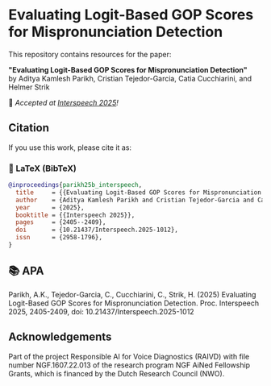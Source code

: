 # Evaluating Logit-Based GOP Scores for Mispronunciation Detection
 
This repository contains resources for the paper:
 
**"Evaluating Logit-Based GOP Scores for Mispronunciation Detection"**  
by Aditya Kamlesh Parikh, Cristian Tejedor-Garcia, Catia Cucchiarini, and Helmer Strik
 
📣 _Accepted at [Interspeech 2025](https://www.interspeech2025.org)!_
 
## Citation
 
If you use this work, please cite it as:
 
### 📄 LaTeX (BibTeX)
```bibtex
@inproceedings{parikh25b_interspeech,
  title     = {{Evaluating Logit-Based GOP Scores for Mispronunciation Detection}},
  author    = {Aditya Kamlesh Parikh and Cristian Tejedor-Garcia and Catia Cucchiarini and Helmer Strik},
  year      = {2025},
  booktitle = {{Interspeech 2025}},
  pages     = {2405--2409},
  doi       = {10.21437/Interspeech.2025-1012},
  issn      = {2958-1796},
}
```

## 📚 APA
Parikh, A.K., Tejedor-Garcia, C., Cucchiarini, C., Strik, H. (2025) Evaluating Logit-Based GOP Scores for Mispronunciation Detection. Proc. Interspeech 2025, 2405-2409, doi: 10.21437/Interspeech.2025-1012
 
 
## Acknowledgements
 
Part of the project Responsible AI for Voice Diagnostics (RAIVD) with file number NGF.1607.22.013 of the research program NGF AiNed Fellowship Grants, which is financed by the Dutch Research Council (NWO).
